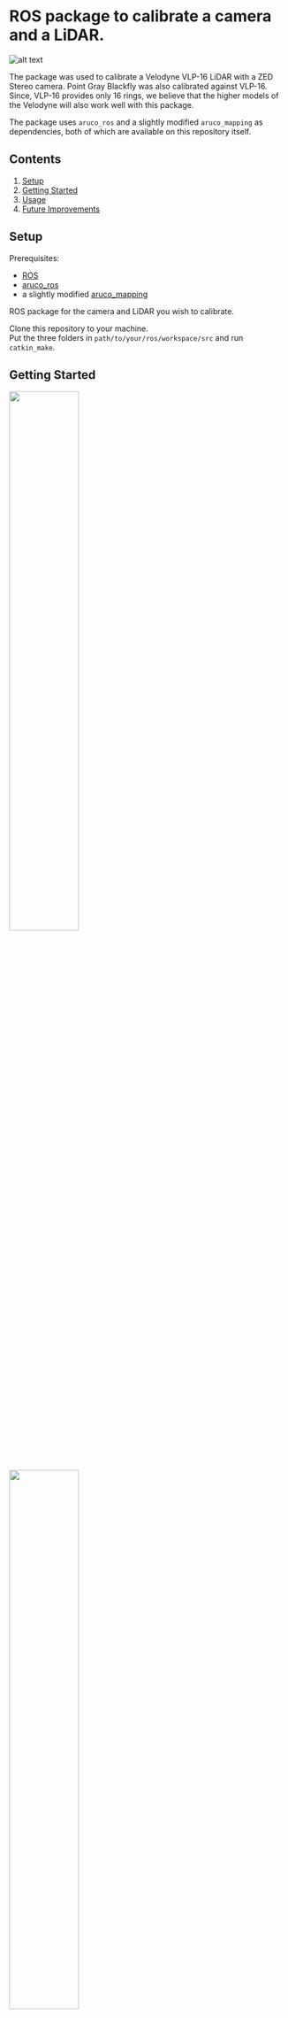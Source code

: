 # ROS package to calibrate a camera and a LiDAR.

![alt text](images/pcl.png "Pointcloud of the setup")

The package was used to calibrate a Velodyne VLP-16 LiDAR with a ZED Stereo camera. Point Gray Blackfly was also calibrated against VLP-16. Since, VLP-16 provides only 16 rings, we believe that the higher models of the Velodyne will also work well with this package.

The package uses `aruco_ros` and a slightly modified `aruco_mapping` as dependencies, both of which are available on this repository itself.


## Contents
1. [Setup](#setup)
2. [Getting Started](#getting-started)
3. [Usage](#usage)
4. [Future Improvements](#future-improvements)

## Setup
Prerequisites:

* [ROS](http://www.ros.org/)  
* [aruco_ros](https://github.com/pal-robotics/aruco_ros)  
* a slightly modified [aruco_mapping](https://github.com/SmartRoboticSystems/aruco_mapping)  

ROS package for the camera and LiDAR you wish to calibrate.  

Clone this repository to your machine.  
Put the three folders in `path/to/your/ros/workspace/src` and run `catkin_make`.

## Getting Started

<img src="images/setup_view1.jpg" width="50%"/> <img src="images/setup_view2.jpg" width="50%"/> 

There are a couple of configuration files that need to be specfied in order to calibrate the camera and the LiDAR. The config files are available in the `cross_sensor_calibration/conf` directory. The `find_velodyne_points.launch` file is available in the `cross_sensor_calibration/launch` directory.

### config_file.txt

>1280 720  
>-2.5 2.5  
>-4.0 4.0  
>0.0 2.5  
>0.05  
>2  
>0  
>611.651245 0.0        642.388357 0.0  
>0.0        688.443726 365.971718 0.0  
>0.0        0.0        1.0        0.0  

The file contains specifications about the following:

>image_width image_height  
>x- x+  
>y- y+  
>z- z+  
>cloud_intensity_threshold  
>number_of_markers  
>use_camera_info_topic?  
>fx     0       cx      0  
>0      fy      cy      0  
>0      0       1       0 

`x-` and `x+`, `y-` and `y+`, `z-` and `z+` are used to remove unwanted points in the cloud and are specfied in meters. The filtred point cloud makes it easier to mark the board edges. The filtered pointcloud contains all points   
(x, y, z) such that,  
x in [`x-`, `x+`]  
y in [`y-`, `y+`]  
z in [`z-`, `z+`]  

The `cloud_intensity_threshold` is used to filter points that have intensity lower than a specified value. The default value at which it works well is `0.05`. However, while marking, if there seem to be missing/less points on the cardboard edges, tweaking this value will might help.

The `use_camera_info_topic?` is a boolean flag and takes values `1` or `0`. The `find_velodyne_points.launch` node uses camera parameters to process the points and display them for marking. If you wish to use the `camera_info` topic to read off the parameters, set this to `1`. Else, the explicitly provided camera parameters in `config_file.txt` are used.

### marker_coordinates.txt

The ArUco markers are stuck on the board such that when it is hung from a corner, the ArUco marker is on the left side of the board.

After everything is setup, it should look something like this. Notice how the axis are aligned. `y-axis` should point outwards, `x-axis` along the `breadth (s2)` and `z-axis` along the `length (s1)`. The markers are also arranged so that the `ArUco id` are in ascending order.
![alt text](images/aruco_axis.png "Axis of the ArUco markers as seen from aruco_mapping")

After sticking the ArUco marker on a planar cardboard, it will look like this.
![alt text](images/board_dim_label.jpg "Reference image for board dimensions")

>2  
>48.4  
>46.8  
>4.0  
>5.0  
>20.5  
>49.0  
>46.8  
>4.0  
>5.0  
>20.5  

The first line specfies 'N' the number of boards being used. Followed by N*5 lines with the following information about the dimensions of the board:
>length (s1)  
>breadth (s2)  
>border_width_along_length (b1)  
>border_width_along_breadth (b2)  
>edge_length_of_ArUco_marker (e)  

All dimensions in `marker_coordinates.txt` are in centimeters.


### cross_sensor_calibration.yaml

>cross_sensor_calibration:  
>  camera_frame_topic: /frontNear/left/image_raw  
>  camera_info_topic: /frontNear/left/camera_info  
>  velodyne_topic: /velodyne_points

Contains name of camera and velodyne topics that the node will subscribe to.

### find_velodyne_points.launch

Parameters are required for the `aruco_mapping` node and need to be specfied here. Ensure that the topics are mapped correctly for the node to function.
Other parameters required are:  
* calibration_file(.ini format)    
* num_of_markers  
* marker_size(in meters)  

For more information about the `aruco_mapping` package refer to their [documentation](https://github.com/SmartRoboticSystems/aruco_mapping).

## Usage

Before launching the calibration node ensure that the ArUco markers are visible in the camera frame and the markers are arragned in ascending order of their `ArUco ids` (`ArUco ids` and their co-ordinate frame can be found/viewed by running the original `aruco_mapping` [package](https://github.com/SmartRoboticSystems/aruco_mapping)) from left to right as viewed by the camera.

The setup should look something like this.


Use the following command to start the calibration process once everything is setup.

```shell
roslaunch cross_sensor_calibration find_velodyne_points.launch
```

An initial [R|t] between the camera and the various ArUco markers will be estimated. Following this, a filtered point cloud (according to the specifications in the `config_file.txt`) will be displayed. The user needs to mark each edge of the rectangular board.

Each board will have 4 line segments and need to be marked from leftmost board to the rightmost board. Marking a line segment is quite straight-forward, one needs to draw a quadrilateral around the line being marked. Click and press a key to confirm the corner of the quadrilateral. Once 4 points are clicked, each followed by a key-press, the program will move on to the next line segment. Continue marking the line segments for all boards until complete.
Line segments for each board are to be marked in clock-wise order starting from the top-left.

After marking all the line-segments, the rigid-body transformation between the camera and the LiDAR frame will be displayed.

Intermediate values are logged in `conf/transform.txt` and `conf/points.txt`.

### transform.txt
This contains the tranformation from each ArUco marker's center to the camera center. Different markers are identified by their `ArUco ids`. The transform is represented by 3x1 vectors, `tvec` and `rvec`. `tvec` is in meters while `rvec` follows axis-angle representation. This file is written by the slightly modified `aruco_mapping` node. This node runs initially and writes the tranform values, after which the pointcloud is presented to the user for marking.

### points.txt
This contains `num_of_sensors*(num_of_markers*points_per_board)` 3D points, here, `num_of_sensors` is fixed to 2 and the `points_per_board`=4, the four corner points.  
So if `num_of_markers` = 2, then,  
* the first 4 points represent the first board,  
* next 4 points represent the second board,  
both of which are 3D co-ordinates in meters, viewed from the `lidar` origin.  
* the next 4 points represent the first board,  
* the next 4 points represent the second board,  
both of which are 3D co-ordinates in meters, viewed from the `camera` origin.  
The points are ordered according to their correspondences, i.e. the second point in the first 8 points has a correspondence with the second point in the last 8 points in this case.

## Future improvements

- [ ] automate process of marking line-segments
- [ ] iterative process with weighted average over multiple runs
